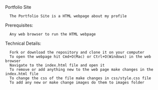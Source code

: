 Portfolio Site

      The Portfolio Site is a HTML webpage about my profile

Prerequisites:

      Any web browser to run the HTML webpage

Technical Details:

      Fork or download the repository and clone it on your computer
      To open the webpage hit Cmd+O(Mac) or Ctrl+O(Windows) in the web browser
      Navigate to the index.html file and open it
      To remove or add anything new to the web page make changes in the index.html file
      To change the css of the file make changes in css/style.css file
      To add any new or make change images do them to images folder
